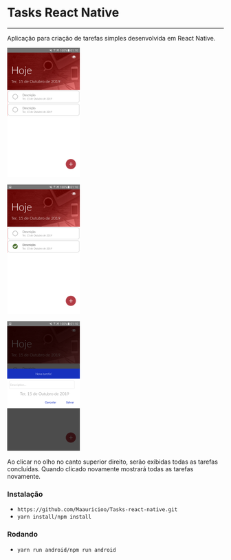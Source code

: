 <h1>Tasks React Native</h1>
<hr>
<p>Aplicação para criação de tarefas simples desenvolvida em React Native.</p>

![](src/img/Screenshot_1.png)

![](src/img/Screenshot_2.png)

![](src/img/Screenshot_3.png)

<p>Ao clicar no olho no canto superior direito, serão exibidas todas as tarefas concluídas. Quando clicado novamente mostrará todas as tarefas novamente.</p>

<h3>Instalação</h3>
<ul>

<li><code>https://github.com/Maauricioo/Tasks-react-native.git</code></li>
<li><code>yarn install/npm install</code></li>

</ul>

<h3>Rodando</h3>
<ul>

<li><code>yarn run android/npm run android</code></li>

</ul>
